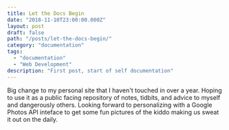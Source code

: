 ```yaml
---
title: Let the Docs Begin
date: "2018-11-10T23:00:00.000Z"
layout: post
draft: false
path: "/posts/let-the-docs-begin/"
category: "documentation"
tags:
  - "documentation"
  - "Web Development"
description: "First post, start of self documentation"
---
```


Big change to my personal site that I haven't touched in over a year. Hoping to use it as a public facing repository of notes, tidbits, and advice to myself and dangerously others. Looking forward to personalizing with a Google Photos API inteface to get some fun pictures of the kiddo making us sweat it out on the daily.

